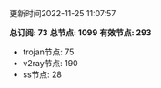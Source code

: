 更新时间2022-11-25 11:07:57

**总订阅: 73**
**总节点: 1099**
**有效节点: 293**
- trojan节点: 75
- v2ray节点: 190
- ss节点: 28
